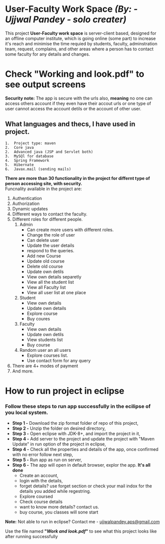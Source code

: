 # User-Faculty Work Space *(By: - Ujjwal Pandey - solo creater)*
This project **User-Faculty work space** is server-client based, designed for an offline computer institute, which is going online (some part) to increase it's reach and minimise the time requied by students, faculty, adminstration team, request, complains, and other areas where a person has to contact some faculty for any details and changes.


# Check "Working and look.pdf" to see output screens

**Security note:**
The app is secure with the urls also, **meaning** no one can access others account if they even have their accout urls or one type of user cannot access the account detils or the account of other user.

## What languages and thecs, I have used in project.
    1.  Project type: maven
    2.  Core java
    2.  Advanced java (JSP and Servlet both)
    3.  MySQl for database
    4.  Spring Framework
    5.  Hibernate
    6.  Javax.mail (sending mails)


**There are more than 30 functionality in the project for differnt type of person accessing site, with security.**\
Funcnality available in the project are:
1. Authentication 
2. Authorization
3. Dynamic updates
4. Different ways to contact the faculty.
5. Different roles for different people.
    1.  Admin
        - Can create more users with different roles.
        - Change the role of user
        - Can delete user
        - Update the user details
        - respond to the queries.
        - Add new Course
        - Update old course
        - Delete old course
        - Update own detils
        - View own details separetly
        - View all the student list
        - View all Faculty list
        - View all user list at one place
    2.  Student
        - View own details
        - Update own details
        - Explore course
        - Buy coures
    3.  Faculty
        - View own details 
        - Update own detils
        - View students list
        - Buy course
    4. Random user an all users
        - Explore courses list.
        - Use contact form for any query
6.  There are 4+ modes of payment
6.  And more.


# How to run project in eclipse
### Follow these steps to run app successfully in the ecilipse of you local system.

- **Step 1 -** Download the zip format folder of repo of this project,
- **Step 2 -** Unzip the folder on desired directory,
- **Step 3 -** Open eclipse with JDK-8+, and import the project in it,
- **Step 4 -** Add server to the project and update the project with "Maven Update" in run option of the project in eclipse, 
- **Step 4 -** Check all the properties and details of the app, once confirmed with no error follow next step,
- **Step 5 -** Run app as run on server,
- **Step 6 -** The app will open in default browser, explor the app. **It's all done**
    - Create an account,
    - login with the details,
    - forget details? use forget section or check your mail indox for the details you added while regestring.
    - Explore coursed
    - Check course details
    - want to know more details? contact us.
    - buy course, you classes will sone start


**Note:**   Not able to run in eclipse?
Contact me - ujjwalpandey.aps@gmail.com

Use the file named **"*Work and look.pdf*"** to see what this project looks like after running successfully